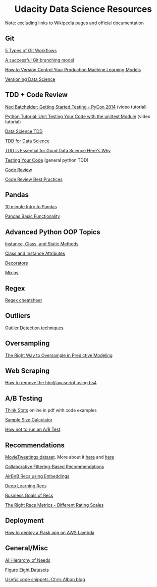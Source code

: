 <h1 id="Data-Science-Resources" align="center">Udacity Data Science Resources</h1>
Note: excluding links to Wikipedia pages and official documentation

## Git
[5 Types of Git Workflows](https://buddy.works/blog/5-types-of-git-workflows)

[A successful Git branching model](https://nvie.com/posts/a-successful-git-branching-model/)

[How to Version Control Your Production Machine Learning Models](https://blog.algorithmia.com/how-to-version-control-your-production-machine-learning-models/)

[Versioning Data Science](https://shuaiw.github.io/2017/07/30/versioning-data-science.html)


## TDD + Code Review
[Ned Batchelder: Getting Started Testing - PyCon 2014](https://www.youtube.com/watch?v=FxSsnHeWQBY) (video tutorial)

[Python Tutorial: Unit Testing Your Code with the unittest Module](https://www.youtube.com/watch?v=6tNS--WetLI) (video tutorial)

[Data Science TDD](https://www.linkedin.com/pulse/data-science-test-driven-development-sam-savage/)

[TDD for Data Science](http://engineering.pivotal.io/post/test-driven-development-for-data-science/)

[TDD is Essential for Good Data Science Here's Why](https://medium.com/@karijdempsey/test-driven-development-is-essential-for-good-data-science-heres-why-db7975a03a44)

[Testing Your Code](http://docs.python-guide.org/en/latest/writing/tests/) (general python TDD)

[Code Review](https://github.com/lyst/MakingLyst/tree/master/code-reviews)

[Code Review Best Practices](https://www.kevinlondon.com/2015/05/05/code-review-best-practices.html)

## Pandas 
[10 minute Intro to Pandas](https://pandas.pydata.org/pandas-docs/stable/10min.html)

[Pandas Basic Functionality](https://pandas.pydata.org/pandas-docs/stable/basics.html)

## Advanced Python OOP Topics
[Instance, Class, and Static Methods](https://realpython.com/instance-class-and-static-methods-demystified/)

[Class and Instance Attributes](https://www.python-course.eu/python3_class_and_instance_attributes.php)

[Decorators](https://realpython.com/primer-on-python-decorators/)

[Mixins](https://easyaspython.com/mixins-for-fun-and-profit-cb9962760556)

## Regex
[Regex cheatsheet](https://medium.com/factory-mind/regex-tutorial-a-simple-cheatsheet-by-examples-649dc1c3f285)

## Outliers
[Outlier Detection techniques](https://towardsdatascience.com/a-brief-overview-of-outlier-detection-techniques-1e0b2c19e561)

## Oversampling
[The Right Way to Oversample in Predictive Modeling](https://beckernick.github.io/oversampling-modeling/)

## Web Scraping
[How to remove the html/javascript using bs4](https://stackoverflow.com/questions/22799990/beatifulsoup4-get-text-still-has-javascript)

## A/B Testing
[Think Stats](https://greenteapress.com/wp/think-stats-2e/) online in pdf with code examples

[Sample Size Calculator](http://www.evanmiller.org/ab-testing/sample-size.html)

[How not to run an A/B Test](https://www.evanmiller.org/how-not-to-run-an-ab-test.html)

## Recommendations
[MovieTweetings dataset](https://github.com/sidooms/MovieTweetings). More about it [here](http://crowdrec2013.noahlab.com.hk/papers/crowdrec2013_Dooms.pdf) and [here](https://www.slideshare.net/simondooms/movie-tweetings-a-movie-rating-dataset-collected-from-twitter)

[Collaborative Filtering-Based Recommendations](https://blog.dominodatalab.com/recommender-systems-collaborative-filtering/)

[AirBnB Recs using Embeddings](https://medium.com/airbnb-engineering/listing-embeddings-for-similar-listing-recommendations-and-real-time-personalization-in-search-601172f7603e)

[Deep Learning Recs](https://ebaytech.berlin/deep-learning-for-recommender-systems-48c786a20e1a)

[Business Goals of Recs](https://gab41.lab41.org/recommender-systems-its-not-all-about-the-accuracy-562c7dceeaff)

[The Right Recs Metrics - Different Rating Scales](https://conversionxl.com/blog/survey-response-scales/)

## Deployment
[How to deploy a Flask app on AWS Lambda](https://blog.apcelent.com/deploy-flask-aws-lambda.html)

## General/Misc
[AI Hierarchy of Needs](https://hackernoon.com/the-ai-hierarchy-of-needs-18f111fcc007)

[Figure Eight Datasets](https://www.figure-eight.com/data-for-everyone/)

[Useful code snippets: Chris Albon blog](https://chrisalbon.com)
